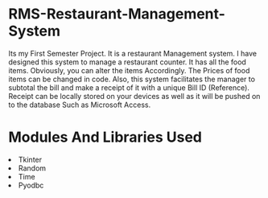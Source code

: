 # RMS-Restaurant-Management-System
Its my First Semester Project. It is a restaurant Management system. I have designed this system to manage a restaurant counter. It has all the food items. Obviously, you can alter the items Accordingly. The Prices of food items can be changed in code. Also, this system facilitates the manager to subtotal the bill and make a receipt of it with a unique Bill ID (Reference). Receipt can be locally stored on your devices as well as it will be pushed on to the database Such as Microsoft Access.
# Modules And Libraries Used
<li>Tkinter</li>
<li>Random</li>
<li>Time</li>
<li>Pyodbc</li>
